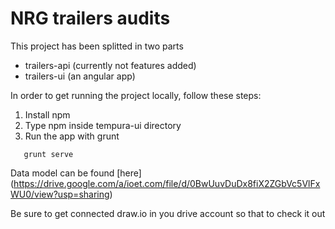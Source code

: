 # NRG trailers audits

This project has been splitted in two parts

- trailers-api (currently not features added)
- trailers-ui (an angular app)

In order to get running the project locally, follow these steps:

1. Install npm
2. Type npm inside tempura-ui directory
3. Run the app with grunt

```
   grunt serve
```

Data model can be found [here] (https://drive.google.com/a/ioet.com/file/d/0BwUuvDuDx8fiX2ZGbVc5VlFxWU0/view?usp=sharing)

Be sure to get connected draw.io in you drive account so that to check it out
